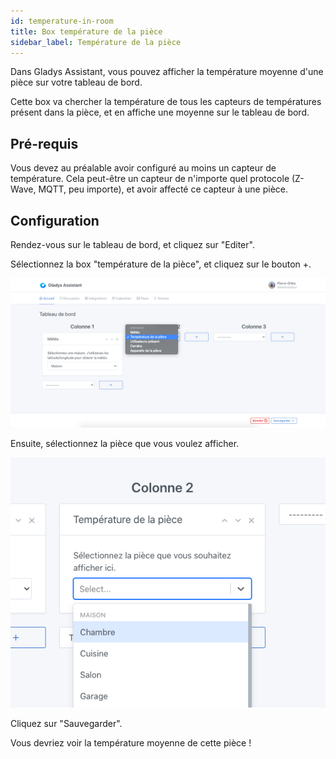 ```yaml
---
id: temperature-in-room
title: Box température de la pièce
sidebar_label: Température de la pièce
---
```


Dans Gladys Assistant, vous pouvez afficher la température moyenne d'une pièce sur votre tableau de bord.

Cette box va chercher la température de tous les capteurs de températures présent dans la pièce, et en affiche une moyenne sur le tableau de bord.

## Pré-requis

Vous devez au préalable avoir configuré au moins un capteur de température. Cela peut-être un capteur de n'importe quel protocole (Z-Wave, MQTT, peu importe), et avoir affecté ce capteur à une pièce.

## Configuration

Rendez-vous sur le tableau de bord, et cliquez sur "Editer".

Sélectionnez la box "température de la pièce", et cliquez sur le bouton +.

![Ajouter la box température à Gladys](../../../../../static/img/docs/fr/dashboard/temperature-in-room/select-box.png)

Ensuite, sélectionnez la pièce que vous voulez afficher.

![Sélectionnez la pièce à afficher](../../../../../static/img/docs/fr/dashboard/temperature-in-room/select-room.png)

Cliquez sur "Sauvegarder".

Vous devriez voir la température moyenne de cette pièce !
